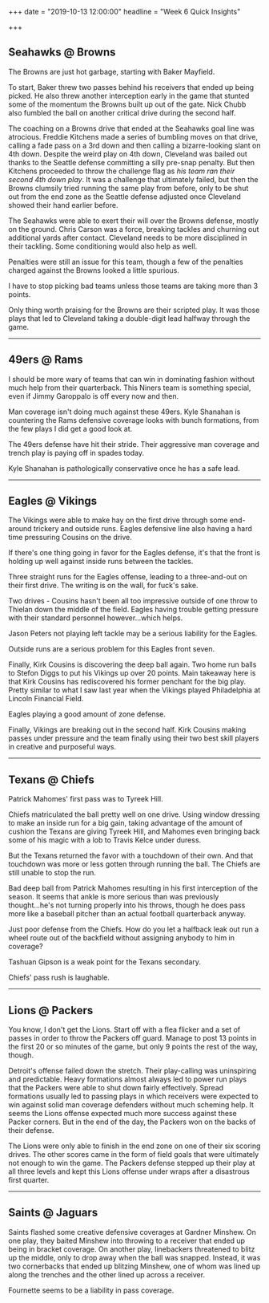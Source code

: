 +++
date = "2019-10-13 12:00:00"
headline = "Week 6 Quick Insights"

+++
## Seahawks @ Browns

The Browns are just hot garbage, starting with Baker Mayfield.

To start, Baker threw two passes behind his receivers that ended up being picked. He also threw another interception early in the game that stunted some of the momentum the Browns built up out of the gate. Nick Chubb also fumbled the ball on another critical drive during the second half.

The coaching on a Browns drive that ended at the Seahawks goal line was atrocious. Freddie Kitchens made a series of bumbling moves on that drive, calling a fade pass on a 3rd down and then calling a bizarre-looking slant on 4th down. Despite the weird play on 4th down, Cleveland was bailed out  thanks to the Seattle defense committing a silly pre-snap penalty. But then Kitchens proceeded to throw the challenge flag as _his team ran their second 4th down play_. It was a challenge that ultimately failed, but then the Browns clumsily tried running the same play from before, only to be shut out from the end zone as the Seattle defense adjusted once Cleveland showed their hand earlier before.

The Seahawks were able to exert their will over the Browns defense, mostly on the ground. Chris Carson was a force, breaking tackles and churning out additional yards after contact. Cleveland needs to be more disciplined in their tackling. Some conditioning would also help as well.

Penalties were still an issue for this team, though a few of the penalties charged against the Browns looked a little spurious.

I have to stop picking bad teams unless those teams are taking more than 3 points.

Only thing worth praising for the Browns are their scripted play. It was those plays that led to Cleveland taking a double-digit lead halfway through the game.

***

## 49ers @ Rams

I should be more wary of teams that can win in dominating fashion without much help from their quarterback. This Niners team is something special, even if Jimmy Garoppalo is off every now and then.

Man coverage isn't doing much against these 49ers. Kyle Shanahan is countering the Rams defensive coverage looks with bunch formations, from the few plays I did get a good look at.

The 49ers defense have hit their stride. Their aggressive man coverage and trench play is paying off in spades today.

Kyle Shanahan is pathologically conservative once he has a safe lead.

***

## Eagles @ Vikings

The Vikings were able to make hay on the first drive through some end-around trickery and outside runs. Eagles defensive line also having a hard time pressuring Cousins on the drive.

If there's one thing going in favor for the Eagles defense, it's that the front is holding up well against inside runs between the tackles.

Three straight runs for the Eagles offense, leading to a three-and-out on their first drive. The writing is on the wall, for fuck's sake.

Two drives - Cousins hasn't been all too impressive outside of one throw to Thielan down the middle of the field. Eagles having trouble getting pressure with their standard personnel however...which helps.

Jason Peters not playing left tackle may be a serious liability for the Eagles.

Outside runs are a serious problem for this Eagles front seven.

Finally, Kirk Cousins is discovering the deep ball again. Two home run balls to Stefon Diggs to put his Vikings up over 20 points. Main takeaway here is that Kirk Cousins has rediscovered his former penchant for the big play. Pretty similar to what I saw last year when the Vikings played Philadelphia at Lincoln Financial Field.

Eagles playing a good amount of zone defense.

Finally, Vikings are breaking out in the second half. Kirk Cousins making passes under pressure and the team finally using their two best skill players in creative and purposeful ways.

***

## Texans @ Chiefs

Patrick Mahomes' first pass was to Tyreek Hill.

Chiefs matriculated the ball pretty well on one drive. Using window dressing to make an inside run for a big gain, taking advantage of the amount of cushion the Texans are giving Tyreek Hill, and Mahomes even bringing back some of his magic with a lob to Travis Kelce under duress.

But the Texans returned the favor with a touchdown of their own. And that touchdown was more or less gotten through running the ball. The Chiefs are still unable to stop the run.

Bad deep ball from Patrick Mahomes resulting in his first interception of the season. It seems that ankle is more serious than was previously thought...he's not turning properly into his throws, though he does pass more like a baseball pitcher than an actual football quarterback anyway.

Just poor defense from the Chiefs. How do you let a halfback leak out run a wheel route out of the backfield without assigning anybody to him in coverage?

Tashuan Gipson is a weak point for the Texans secondary.

Chiefs' pass rush is laughable.

***

## Lions @ Packers

You know, I don't get the Lions. Start off with a flea flicker and a set of passes in order to throw the Packers off guard. Manage to post 13 points in the first 20 or so minutes of the game, but only 9 points the rest of the way, though.

Detroit's offense failed down the stretch. Their play-calling was uninspiring and predictable. Heavy formations almost always led to power run plays that the Packers were able to shut down fairly effectively. Spread formations usually led to passing plays in which receivers were expected to win against solid man coverage defenders without much scheming help. It seems the Lions offense expected much more success against these Packer corners. But in the end of the day, the Packers won on the backs of their defense.

The Lions were only able to finish in the end zone on one of their six scoring drives. The other scores came in the form of field goals that were ultimately not enough to win the game. The Packers defense stepped up their play at all three levels and kept this Lions offense under wraps after a disastrous first quarter.

***

## Saints @ Jaguars

Saints flashed some creative defensive coverages at Gardner Minshew. On one play, they baited Minshew into throwing to a receiver that ended up being in bracket coverage. On another play, linebackers threatened to blitz up the middle, only to drop away when the ball was snapped. Instead, it was two cornerbacks that ended up blitzing Minshew, one of whom was lined up along the trenches and the other lined up across a receiver.

Fournette seems to be a liability in pass coverage.